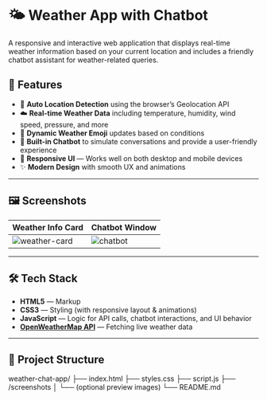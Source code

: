 # 🌤️ Weather App with Chatbot

A responsive and interactive web application that displays real-time weather information based on your current location and includes a friendly chatbot assistant for weather-related queries.

## 🚀 Features

- 📍 **Auto Location Detection** using the browser’s Geolocation API  
- ☁️ **Real-time Weather Data** including temperature, humidity, wind speed, pressure, and more  
- 🌈 **Dynamic Weather Emoji** updates based on conditions  
- 💬 **Built-in Chatbot** to simulate conversations and provide a user-friendly experience  
- 📱 **Responsive UI** — Works well on both desktop and mobile devices  
- ✨ **Modern Design** with smooth UX and animations

---

## 🖼️ Screenshots

| Weather Info Card | Chatbot Window |
|-------------------|----------------|
| ![weather-card](screenshots/weather-card.png) | ![chatbot](screenshots/chatbot.png) |

---

## 🛠️ Tech Stack

- **HTML5** — Markup  
- **CSS3** — Styling (with responsive layout & animations)  
- **JavaScript** — Logic for API calls, chatbot interactions, and UI behavior  
- **[OpenWeatherMap API](https://openweathermap.org/api)** — Fetching live weather data

---

## 📁 Project Structure

weather-chat-app/
├── index.html
├── styles.css
├── script.js
├── /screenshots
│ └── (optional preview images)
└── README.md
